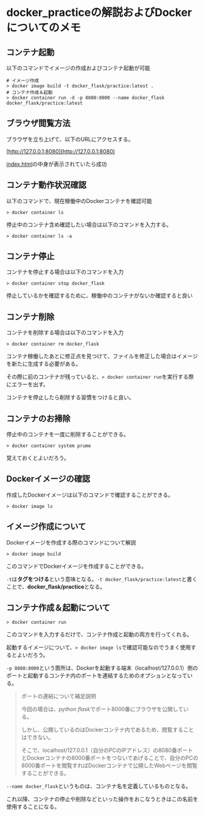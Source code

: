 # docker_practiceの解説およびDockerについてのメモ

## コンテナ起動

以下のコマンドでイメージの作成およびコンテナ起動が可能

```
# イメージ作成
> docker image build -t docker_flask/practice:latest .
# コンテナ作成＆起動
> docker container run -d -p 8080:8000 --name docker_flask docker_flask/practice:latest
```

## ブラウザ閲覧方法

ブラウザを立ち上げて、以下のURLにアクセスする。

[http://127.0.0.1:8080](http://127.0.0.1:8080)

[index.html](./templates/index.html)の中身が表示されていたら成功


## コンテナ動作状況確認

以下のコマンドで、現在稼働中のDockerコンテナを確認可能

```
> docker container ls
```

停止中のコンテナ含め確認したい場合は以下のコマンドを入力する。

```
> docker container ls -a
```


## コンテナ停止

コンテナを停止する場合は以下のコマンドを入力

```
> docker container stop docker_flask
```

停止しているかを確認するために、稼働中のコンテナがないか確認すると良い


## コンテナ削除

コンテナを削除する場合は以下のコマンドを入力

```
> docker container rm docker_flask
```

コンテナ稼働したあとに修正点を見つけて、ファイルを修正した場合はイメージを新たに生成する必要がある。

その際に前のコンテナが残っていると、`> docker container run`を実行する際にエラーを出す。

コンテナを停止したら削除する習慣をつけると良い。


## コンテナのお掃除

停止中のコンテナを一度に削除することができる。

```
> docker container system prume
```

覚えておくとよいだろう。


## Dockerイメージの確認

作成したDockerイメージは以下のコマンドで確認することができる。

```
> docker image ls
```


## イメージ作成について

Dockerイメージを作成する際のコマンドについて解説

```
> docker image build
```

このコマンドでDockerイメージを作成することができる。

`-t`は**タグをつける**という意味となる。`-t docker_flask/practice:latest`と書くことで、**docker\_flask/practice**となる。

## コンテナ作成＆起動について

```
> docker container run
```

このコマンドを入力するだけで、コンテナ作成と起動の両方を行ってくれる。

起動するイメージについて、`> docker image ls`で確認可能なのでうまく使用するとよいだろう。


`-p 8080:8000`という箇所は、Dockerを起動する端末（localhost/127.0.0.1）側のポートと起動するコンテナ内のポートを連結するためのオプションとなっている。

> ポートの連結について補足説明
> 
> 今回の場合は、*python flask*でポート8000番にブラウザを公開している。
> 
> しかし、公開しているのはDockerコンテナ内であるため、閲覧することはできない。
>
> そこで、localhost/127.0.0.1（自分のPCのIPアドレス）の8080番ポートとDockerコンテナの8000番ポートをつないであげることで、自分のPCの8000番ポートを閲覧すればDockerコンテナで公開したWebページを閲覧することができる。
> 
`--name docker_flask`というものは、コンテナ名を定義しているものとなる。

これ以降、コンテナの停止や削除などといった操作をおこなうときはこの名前を使用することになる。



